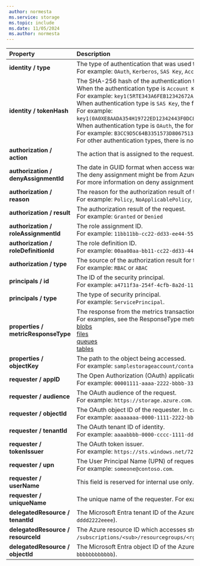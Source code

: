 ```yaml
---
 author: normesta
 ms.service: storage
 ms.topic: include
 ms.date: 11/05/2024
 ms.author: normesta
---
```


| Property | Description |
|:--- |:---|
|**identity / type** | The type of authentication that was used to make the request. <br> For example: `OAuth`, `Kerberos`, `SAS Key`, `Account Key`, or `Anonymous` |
|**identity / tokenHash**|The SHA-256 hash of the authentication token used on the request. <br>When the authentication type is `Account Key`, the format is "key1 \| key2 (SHA256 hash of the key)". <br> For example: `key1(5RTE343A6FEB12342672AFD40072B70D4A91BGH5CDF797EC56BF82B2C3635CE)`. <br>When authentication type is `SAS Key`, the format is "key1 \| key2 (SHA 256 hash of the key),SasSignature(SHA 256 hash of the SAS token)". <br> For example: `key1(0A0XE8AADA354H19722ED12342443F0DC8FAF3E6GF8C8AD805DE6D563E0E5F8A),SasSignature(04D64C2B3A704145C9F1664F201123467A74D72DA72751A9137DDAA732FA03CF)`. When authentication type is `OAuth`, the format is "SHA 256 hash of the OAuth token". <br> For example: `B3CC9D5C64B3351573D806751312317FE4E910877E7CBAFA9D95E0BE923DD25C`<br> For other authentication types, there is no tokenHash field. |
|**authorization / action** | The action that is assigned to the request. |
|**authorization / denyAssignmentId** | The date in GUID format when access was denied by a deny assignment. <br> The deny assignment might be from Azure Blueprints or a managed application. <br> For more information on deny assignments, see [Understand Azure deny assignments](../articles/role-based-access-control/deny-assignments.md) |
|**authorization / reason** | The reason for the authorization result of the request. <br> For example: `Policy`, `NoApplicablePolicy`, or `MissingAttributes` |
|**authorization / result** | The authorization result of the request. <br> For example: `Granted` or `Denied` |
|**authorization / roleAssignmentId** | The role assignment ID. <br> For example: `11bb11bb-cc22-dd33-ee44-55ff55ff55ff`.|
|**authorization / roleDefinitionId** | The role definition ID. <br> For example: `00aa00aa-bb11-cc22-dd33-44ee44ee44ee`.|
|**authorization / type** | The source of the authorization result for the request. <br> For example: `RBAC` or `ABAC` |
|**principals / id** | The ID of the security principal. <br> For example: `a4711f3a-254f-4cfb-8a2d-111111111111`.|
|**principals / type** | The type of security principal. <br> For example: `ServicePrincipal`. |
|**properties / metricResponseType** | The response from the metrics transaction. <br> For examples, see the ResponseType metrics dimension for your storage service: <br> [blobs](../articles/storage/blobs/monitor-blob-storage-reference.md#metrics-dimensions) <br> [files](../articles/storage/files/storage-files-monitoring-reference.md#metrics-dimensions) <br> [queues](../articles/storage/queues/monitor-queue-storage-reference.md#metrics-dimensions) <br> [tables](../articles/storage/tables/monitor-table-storage-reference.md#metrics-dimensions) |
|**properties / objectKey** | The path to the object being accessed. <br> For example: `samplestorageaccount/container1/blob.png`. |
|**requester / appID** | The Open Authorization (OAuth) application ID that is used as the requester. <br> For example: `00001111-aaaa-2222-bbbb-3333cccc4444`.|
|**requester / audience** | The OAuth audience of the request. <br> For example: `https://storage.azure.com`. |
|**requester / objectId** | The OAuth object ID of the requester. In case of Kerberos authentication, represents the object identifier of Kerberos authenticated user. <br> For example: `aaaaaaaa-0000-1111-2222-bbbbbbbbbbbb`. |
|**requester / tenantId** | The OAuth tenant ID of identity. <br> For example: `aaaabbbb-0000-cccc-1111-dddd2222eeee`.|
|**requester / tokenIssuer** | The OAuth token issuer. <br> For example: `https://sts.windows.net/72f988bf-86f1-41af-91ab-222222222222/`.|
|**requester / upn** | The User Principal Name (UPN) of requestor. <br> For example: `someone@contoso.com`. |
|**requester / userName** | This field is reserved for internal use only.|
|**requester / uniqueName** | The unique name of the requester. For example: `someone@example.com`. |
|**delegatedResource / tenantId**| The Microsoft Entra tenant ID of the Azure resource ID which accesses storage on-behalf-of the storage resource owner (for example: `aaaabbbb-0000-cccc-1111-dddd2222eeee`). |
|**delegatedResource / resourceId**|The Azure resource ID which accesses storage on behalf of the storage resource owner (for example: `/subscriptions/<sub>/resourcegroups/<rg>/providers/Microsoft.Compute/virtualMachines/<vm-name>`)|
|**delegatedResource / objectId**|The Microsoft Entra object ID of the Azure resource ID which accesses storage on behalf of the storage resource owner (for example: `aaaaaaaa-0000-1111-2222-bbbbbbbbbbbb`).|

